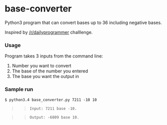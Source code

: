 # base-converter
Python3 program that can convert bases up to 36 including negative bases.

Inspired by <a href="http://www.reddit.com/r/dailyprogrammer/comments/2t3m7j/20150121_challenge_198_intermediate_basenegative/"> /r/dailyprogrammer</a> challlenge.

### Usage

Program takes 3 inputs from the command line:

1.  Number you want to convert
2.  The base of the number you entered 
3.  The base you want the output in


### Sample run

`$ python3.4 base_converter.py 7211 -10 10`
>> `Input: 7211 base -10.`

>> `Output: -6809 base 10.`
